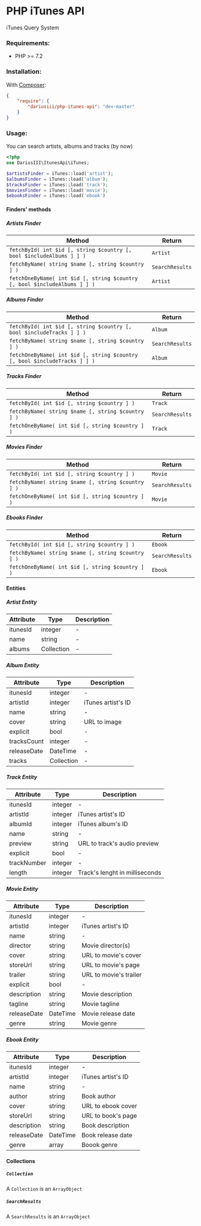 # PHP iTunes API
iTunes Query System

### Requirements:
- PHP >= 7.2

### Installation:

With [Composer](https://getcomposer.org/):
```json
{
    "require": {
        "dariusiii/php-itunes-api": "dev-master"
    }
}
```
### Usage:
You can search artists, albums and tracks (by now)
```php
<?php
use DariusIII\ItunesApi\iTunes;

$artistsFinder = iTunes::load('artist');
$albumsFinder = iTunes::load('album');
$tracksFinder = iTunes::load('track');
$moviesFinder = iTunes::load('movie');
$ebooksFinder = iTunes::load('ebook')
```

#### Finders' methods

##### Artists Finder
Method | Return
--- | ---
`fetchById( int $id [, string $country [, bool $includeAlbums ] ] )` | `Artist`
`fetchByName( string $name [, string $country ] )` | `SearchResults`
`fetchOneByName( int $id [, string $country [, bool $includeAlbums ] ] )` | `Artist`

##### Albums Finder
Method | Return
--- | ---
`fetchById( int $id [, string $country [, bool $includeTracks ] ] )` | `Album`
`fetchByName( string $name [, string $country ] )` | `SearchResults`
`fetchOneByName( int $id [, string $country [, bool $includeTracks ] ] )` | `Album`

##### Tracks Finder
Method | Return
--- | ---
`fetchById( int $id [, string $country ] )` | `Track`
`fetchByName( string $name [, string $country ] )` | `SearchResults`
`fetchOneByName( int $id [, string $country ] )` | `Track`

##### Movies Finder
Method | Return
--- | ---
`fetchById( int $id [, string $country ] )` | `Movie`
`fetchByName( string $name [, string $country ] )` | `SearchResults`
`fetchOneByName( int $id [, string $country ] )` | `Movie`

##### Ebooks Finder
Method | Return
--- | ---
`fetchById( int $id [, string $country ] )` | `Ebook`
`fetchByName( string $name [, string $country ] )` | `SearchResults`
`fetchOneByName( int $id [, string $country ] )` | `Ebook`

#### Entities

##### Artist Entity
Attribute | Type | Description
--- | --- | ---
itunesId | integer | -
name | string | -
albums | Collection | -

##### Album Entity
Attribute | Type | Description
--- | --- | ---
itunesId | integer | -
artistId | integer | iTunes artist's ID
name | string | -
cover | string | URL to image
explicit | bool | -
tracksCount | integer | -
releaseDate | DateTime | -
tracks | Collection | -

##### Track Entity
Attribute | Type | Description
--- | --- | ---
itunesId | integer | -
artistId | integer | iTunes artist's ID
albumId | integer | iTunes album's ID
name | string | -
preview | string | URL to track's audio preview
explicit | bool | -
trackNumber | integer | -
length | integer | Track's lenght in milliseconds

##### Movie Entity
Attribute | Type | Description
--- | --- | ---
itunesId | integer | -
artistId | integer | iTunes artist's ID
name | string | -
director | string | Movie director(s)
cover | string | URL to movie's cover
storeUrl | string | URL to movie's page
trailer | string | URL to movie's trailer
explicit | bool | -
description | string | Movie description
tagline | string | Movie tagline
releaseDate | DateTime | Movie release date
genre | string | Movie genre

##### Ebook Entity
Attribute | Type | Description
--- | --- | ---
itunesId | integer | -
artistId | integer | iTunes artist's ID
name | string | -
author | string | Book author
cover | string | URL to ebook cover
storeUrl | string | URL to book's page
description | string | Book description
releaseDate | DateTime | Book release date
genre | array | Boook genre


#### Collections

##### `Collection`
A `Collection` is an `ArrayObject`

##### `SearchResults`
A `SearchResults` is an `ArrayObject`

